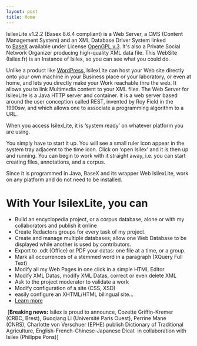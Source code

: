 ```yaml
---
layout: post
title: Home
---
```

<p>IsilexLite v1.2<strong>.</strong>2 (Basex 8.6.4 compliant) is a Web Server, a CMS (Content Management System) and an XML Database Driver System linked to&nbsp;<a href="http://www.basex.org" shape="rect">BaseX</a>&nbsp;available under License <a href="http://www.gnu.org/licenses/gpl-3.0-standalone.html" shape="rect">OpenGPL v.3</a>.&nbsp;It's also a Private Social Network Organizer producing high-quality XML data file.&nbsp;This WebSite (Isilex.fr) is an Instance of Isilex, so you can see what you could do.</p>
<p>Unlike&nbsp;a product like&nbsp;<a href="http://www.wordpress.com" shape="rect">WordPress</a>, IsilexLite can host your Web site directly onto your own machine in your Business place or your laboratory, or even at home, and lets you directly make your Work reachable thru the web. It allows you to link Multimedia content to your XML files. The Web Server for IsilexLite is a Java HTTP server and container. It is a web server based around the user conception called REST, invented by Roy Field in the 1990sw, and which allows one to associate a programming algorithm to a URL.</p>
<p>When you access IsilexLite, it is &lsquo;system ready&rsquo; on whatever platform you are using.</p>
<p>You simply have to start it up. You will see a small ruler icon appear in the system tray adjacent to the time icon. Click on &lsquo;open Isilex&rsquo; and it is then up and running. You can begin to work with it straight away, i.e. you can start creating files, annotations, and a corpus.</p>
<p>Since it is programmed in Java, BaseX and its wrapper Web IsilexLite, work on any platform and do not need to be installed.</p>
<h1 style="text-align: left;">With Your IsilexLite, you can</h1>
<ul class="tabUserAdmin">
<li>Build an encyclopedia project, or a corpus database, alone or with my collaborators and publish it online</li>
<li>Create Redactors groups for every task of my project.</li>
<li>Create and manage multiple databases; allow one Web Database to be displayed while another is used by contributors.</li>
<li>Export to .odt (Office) or PDF your datas: one file at a time, or a group.</li>
<li>Mark all occurrences of a stemmed word in a paragraph (XQuery Full Text)</li>
<li>Modify all my Web Pages in one click in a simple HTML Editor</li>
<li>Modify XML Datas, modify XML Datas, correct or even delete XML</li>
<li>Ask to the project moderator to validate a work</li>
<li>Modify configuration of a site (CSS, XSD)</li>
<li>easily configure an XHTML/HTML bilingual site...&nbsp;</li>
<li><a href="http://www.isilex.fr/exemples" shape="rect">Learn more</a></li>
</ul>
<p>&nbsp;[<strong>Breaking news:</strong> Isilex is proud to announce,&nbsp;Cozette Griffin-Kremer (CRBC, Brest),&nbsp;Guoqiang Li (Universit&eacute; Paris Ouest),&nbsp;Perrine Mane (CNRS),&nbsp;Charlotte von Verschuer (EPHE)&nbsp;publish Dictionary of Traditional Agriculture, English-French-Chinese-Japanese Dicat &nbsp;in collaboration with Isilex (Philippe Pons)]</p>
<ul class="tabUserAdmin">
</ul>
